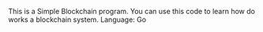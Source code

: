 This is a Simple Blockchain program. You can use this code to learn how do works a blockchain system.
Language: Go
